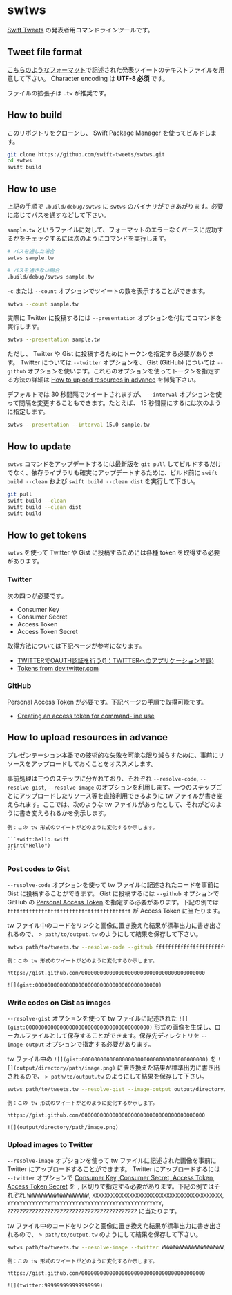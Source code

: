 # swtws

[Swift Tweets](https://swift-tweets.github.io/) の発表者用コマンドラインツールです。

## Tweet file format

[こちらのようなフォーマット](https://gist.github.com/koher/6707cd98ea3a2c29f58c0fdecbe4825c)で記述された発表ツイートのテキストファイルを用意して下さい。 Character encoding は **UTF-8 必須** です。

ファイルの拡張子は `.tw` が推奨です。

## How to build

このリポジトリをクローンし、 Swift Package Manager を使ってビルドします。

```bash
git clone https://github.com/swift-tweets/swtws.git
cd swtws
swift build
```

## How to use

上記の手順で `.build/debug/swtws` に `swtws` のバイナリができあがります。必要に応じてパスを通すなどして下さい。

`sample.tw` というファイルに対して、フォーマットのエラーなくパースに成功するかをチェックするには次のようにコマンドを実行します。

```bash
# パスを通した場合
swtws sample.tw

# パスを通さない場合
.build/debug/swtws sample.tw
```

`-c` または `--count` オプションでツイートの数を表示することができます。

```bash
swtws --count sample.tw
```

実際に Twitter に投稿するには `--presentation` オプションを付けてコマンドを実行します。

```bash
swtws --presentation sample.tw
```

ただし、 Twitter や Gist に投稿するためにトークンを指定する必要があります。 Twitter については `--twitter` オプションを、 Gist (GitHub) については `--github` オプションを使います。これらのオプションを使ってトークンを指定する方法の詳細は [How to upload resources in advance](#how-to-upload-resources-in-advance) を御覧下さい。

デフォルトでは 30 秒間隔でツイートされますが、 `--interval` オプションを使って間隔を変更することもできます。たとえば、 15 秒間隔にするには次のように指定します。

```bash
swtws --presentation --interval 15.0 sample.tw
```

## How to update

`swtws` コマンドをアップデートするには最新版を `git pull` してビルドするだけでなく、依存ライブラリも確実にアップデートするために、ビルド前に `swift build --clean` および `swift build --clean dist` を実行して下さい。

```bash
git pull
swift build --clean
swift build --clean dist
swift build
```

## How to get tokens

`swtws` を使って Twitter や Gist に投稿するためには各種 token を取得する必要があります。

### Twitter

次の四つが必要です。

- Consumer Key
- Consumer Secret
- Access Token
- Access Token Secret

取得方法については下記ページが参考になります。

- [TWITTERでOAUTH認証を行う(1：TWITTERへのアプリケーション登録)](http://techbooster.org/android/mashup/4525/)
- [Tokens from dev.twitter.com](https://dev.twitter.com/oauth/overview/application-owner-access-tokens)



### GitHub

Personal Access Token が必要です。下記ページの手順で取得可能です。

- [Creating an access token for command-line use](https://help.github.com/articles/creating-an-access-token-for-command-line-use/)

## How to upload resources in advance

プレゼンテーション本番での技術的な失敗を可能な限り減らすために、事前にリソースをアップロードしておくことをオススメします。

事前処理は三つのステップに分かれており、それぞれ `--resolve-code`, `--resolve-gist`, `--resolve-image` のオプションを利用します。一つのステップごとにアップロードしたリソース等を直接利用できるように tw ファイルが書き変えられます。ここでは、次のような tw ファイルがあったとして、それがどのように書き変えられるかを例示します。

    例：この tw 形式のツイートがどのように変化するか示します。
    
    ```swift:hello.swift
    print("Hello")
	```

### Post codes to Gist

`--resolve-code` オプションを使って tw ファイルに記述されたコードを事前に Gist に投稿することができます。 Gist に投稿するには `--github` オプションで GitHub の [Personal Access Token](https://github.com/settings/tokens) を指定する必要があります。下記の例では `ffffffffffffffffffffffffffffffffffffffff` が Access Token に当たります。

tw ファイル中のコードをリンクと画像に置き換えた結果が標準出力に書き出されるので、 `> path/to/output.tw` のようにして結果を保存して下さい。

```bash
swtws path/to/tweets.tw --resolve-code --github ffffffffffffffffffffffffffffffffffffffff > path/to/output.tw
```

    例：この tw 形式のツイートがどのように変化するか示します。
    
    https://gist.github.com/0000000000000000000000000000000000000000
	
	![](gist:0000000000000000000000000000000000000000)

### Write codes on Gist as images

`--resolve-gist` オプションを使って tw ファイルに記述された `![](gist:0000000000000000000000000000000000000000)` 形式の画像を生成し、ローカルファイルとして保存することができます。保存先ディレクトリを `--image-output` オプションで指定する必要があります。

tw ファイル中の `![](gist:0000000000000000000000000000000000000000)` を `![](output/directory/path/image.png)` に置き換えた結果が標準出力に書き出されるので、 `> path/to/output.tw` のようにして結果を保存して下さい。

```bash
swtws path/to/tweets.tw --resolve-gist --image-output output/directory/path > path/to/output.tw
```

    例：この tw 形式のツイートがどのように変化するか示します。
    
    https://gist.github.com/0000000000000000000000000000000000000000
	
	![](output/directory/path/image.png)

### Upload images to Twitter

`--resolve-image` オプションを使って tw ファイルに記述された画像を事前に Twitter にアップロードすることができます。 Twitter にアップロードするには `--twitter` オプションで [Consumer Key, Consumer Secret, Access Token, Access Token Secret](https://dev.twitter.com/oauth/overview/single-user) を `,` 区切りで指定する必要があります。下記の例ではそれぞれ `WWWWWWWWWWWWWWWWWWWW`, `XXXXXXXXXXXXXXXXXXXXXXXXXXXXXXXXXXXXXXXXXX`, `YYYYYYYYYYYYYYYYYYYYYYYYYYYYYYYYYYYYYYYYYYYYYYYYYY`, `ZZZZZZZZZZZZZZZZZZZZZZZZZZZZZZZZZZZZZZZZZZ` に当たります。

tw ファイル中のコードをリンクと画像に置き換えた結果が標準出力に書き出されるので、 `> path/to/output.tw` のようにして結果を保存して下さい。

```bash
swtws path/to/tweets.tw --resolve-image --twitter WWWWWWWWWWWWWWWWWWWW,XXXXXXXXXXXXXXXXXXXXXXXXXXXXXXXXXXXXXXXXXX,YYYYYYYYYYYYYYYYYYYYYYYYYYYYYYYYYYYYYYYYYYYYYYYYYY,ZZZZZZZZZZZZZZZZZZZZZZZZZZZZZZZZZZZZZZZZZZ > path/to/output.tw
```

    例：この tw 形式のツイートがどのように変化するか示します。
    
    https://gist.github.com/0000000000000000000000000000000000000000
	
	![](twitter:999999999999999999)

